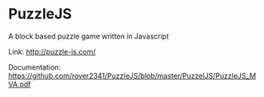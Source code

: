 # PuzzleJS

A block based puzzle game written in Javascript

Link: http://puzzle-js.com/

Documentation: https://github.com/rover2341/PuzzleJS/blob/master/PuzzelJS/PuzzleJS_MVA.pdf
